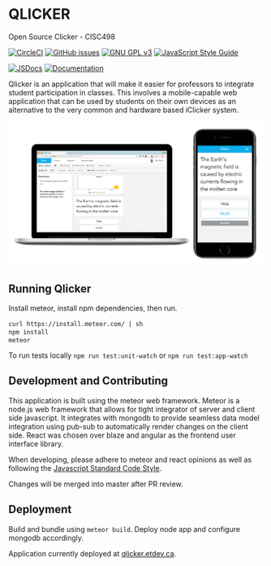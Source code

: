 # QLICKER
Open Source Clicker - CISC498

[![CircleCI](https://circleci.com/gh/qlicker/qlicker.svg?style=shield&circle-token=add100d7632954b295a5010c4d904e5b7801d8f5)](https://circleci.com/gh/qlicker/qlicker)
[![GitHub issues](https://img.shields.io/github/issues/qlicker/qlicker.svg)](https://github.com/qlicker/qlicker/issues)
[![GNU GPL v3](https://img.shields.io/badge/license-GNU%20GPL%20v3-blue.svg)](https://www.gnu.org/licenses/gpl-3.0.en.html)
[![JavaScript Style Guide](https://img.shields.io/badge/code%20style-standard-brightgreen.svg)](http://standardjs.com/)

[![JSDocs](https://img.shields.io/badge/Documentation-JSDocs-green.svg)](https://rawgit.com/qlicker/qlicker/master/docs/.jsdocs/index.html)
[![Documentation](https://img.shields.io/badge/Documentation-User%20Manual-green.svg)](https://github.com/qlicker/qlicker/tree/master/docs)



Qlicker is an application that will make it easier for professors to integrate student participation in classes. This involves a mobile-capable web application that can be used by students on their own devices as an alternative to the very common and hardware based iClicker system.

![overview](docs/images/overview.png)

## Running Qlicker

Install meteor, install npm dependencies, then run.

```
curl https://install.meteor.com/ | sh 
npm install
meteor
```

To run tests locally
`npm run test:unit-watch` or `npm run test:app-watch`

## Development and Contributing

This application is built using the meteor web framework. Meteor is a node.js web framework that allows for tight integrator of server and client side javascript. It integrates with mongodb to provide seamless data model integration using pub-sub to automatically render changes on the client side. React was chosen over blaze and angular as the frontend user interface library. 

When developing, please adhere to meteor and react opinions as well as following the [Javascript Standard Code Style](http://standardjs.com). 

Changes will be merged into master after PR review.

## Deployment

Build and bundle using `meteor build`. Deploy node app and configure mongodb accordingly.

Application currently deployed at [qlicker.etdev.ca](http://qlicker.etdev.ca).




